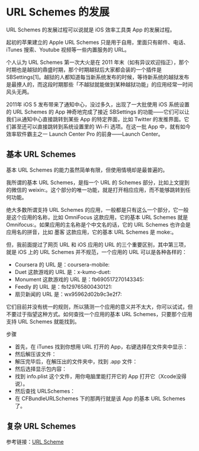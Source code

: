 
# URL Schemes 的发展



URL Schemes 的发展过程可以说就是 iOS 效率工具类 App 的发展过程。

起初的苹果建立的 Apple URL Schemes 只是用于自用，里面只有邮件、电话、iTunes 搜索、Youtube 视频等一些内置服务的 URL。

个人认为 URL Schemes 第一次大火是在 2011 年末（如有异议欢迎指正），那个时期也是越狱的鼎盛时期，那个时期越狱后大家都会装的一个插件是 SBSettings[1]。越狱的人都知道每当新系统发布的时候，等待新系统的越狱发布是最撩人的，而这段时期那些「不越狱就能做到某种越狱功能」的应用经常一时间风头无两。

2011年 iOS 5 发布带来了通知中心，没过多久，出现了一大批使用 iOS 系统设置的 URL Schemes 的 App 神奇地完成了接近 SBSettings 的功能——它们可以让我们从通知中心直接跳转到某些 App 的特定界面，比如 Twitter 的发推界面。它们甚至还可以直接跳转到系统设置里的 Wi-Fi 选项。在这一批 App 中，就有如今效率软件霸主之一 Launch Center Pro 的前身——Launch Center。



## 基本 URL Schemes

基本 URL Schemes 的能力虽然简单有限，但使用情境却是最普遍的。

我所谓的基本 URL Schemes，是指一个 URL 的 Schemes 部分，比如上文提到的微信的 weixin:。这个部分的唯一功能，就是打开相应应用，而不能够跳转到任何功能。

绝大多数所谓支持 URL Schemes 的应用，一般都是只有这么一个部分，它一般是这个应用的名称，比如 OmniFocus 这款应用，它的基本 URL Schemes 就是 Omnifocus:。如果应用的主名称是个中文名的话，它的 URL Schemes 也许会是应用名的拼音，比如 墨客 这款应用，它的基本 URL Schemes 是 moke:。

但，我前面提过了网页 URL 和 iOS 应用的 URL 的三个重要区别，其中第三项，就是 iOS 上的 URL Schemes 并不规范，一个应用的 URL 可以是各种各样的：
<ul>
<li>Coursera 的 URL 是：coursera-mobile:</li>
<li>Duet 这款游戏的 URL 是：x-kumo-duet:</li>
<li>Monument 这款游戏的 URL 是：fb690517270143345:</li>
<li>Feedly 的 URL 是：fb129765800430121:</li>
<li>扇贝新闻的 URL 是：wx95962d02b9c3e2f7:</li>
</ul>

它们目前并没有统一的规则，所以猜测一个应用的意义并不太大，你可以试试，但不要过于指望这种方式。如何查找一个应用的基本 URL Schemes，只要那个应用支持 URL Schemes 就能找到。


步骤
<ul>
<li>首先，在 iTunes 找到你想用 URL 打开的 App，右键选择在文件夹中显示：</li>
<li>然后解压该文件：</li>
<li>解压完毕后，在解压出的文件夹中，找到 .app 文件：</li>
<li>然后选择显示包内容：</li>
<li>找到 info.plist 这个文件，用你电脑里能打开它的 App 打开它（Xcode没得说）。</li>
<li>然后查找 URLSchemes：</li>
<li>在 CFBundleURLSchemes 下的那两行就是该 App 的基本 URL Schemes 了。</li>
</ul>

## 复杂 URL Schemes


参考链接：[URL Scheme](https://sspai.com/post/31500#fnref:2)




